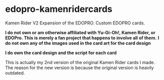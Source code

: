 # edopro-kamenridercards
Kamen Rider V2 Expansion of the EDOPRO. Custom EDOPRO cards.

**I do not own or am otherwise affiliated with Yu-Gi-Oh!, Kamen Rider, or EDOPro. This is merely a fan project that happens to involve all of them.**
**I do not own any of the images used in the card art for the card design**

**I do own the card design and the script for each card**

This is actually my 2nd version of the original Kamen Rider cards I made. The reason for the new version is because the original version is heavily outdated.
